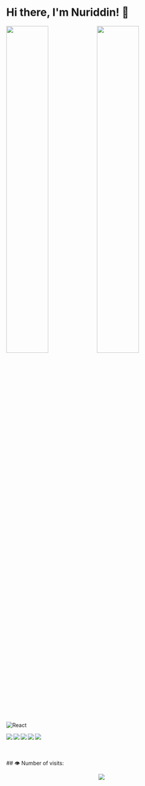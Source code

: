 # Hi there, I'm Nuriddin! 👋

<img align='left' width="47%" src="https://github-readme-stats.vercel.app/api?username=Nuriddin-775&show_icons=true&theme=tokyonight" />

<img align='left' width="47%" src="https://github-readme-stats.vercel.app/api/top-langs/?username=Nuriddin-775&layout=compact&show_icons=true&theme=tokyonight" />

![React](https://img.shields.io/badge/react-%2320232a.svg?style=for-the-badge&logo=react&logoColor=%2361DAFB)

<img align='left' src="https://img.shields.io/badge/html5-%23E34F26.svg?style=for-the-badge&logo=html5&logoColor=white" />
<img align='left' src="https://img.shields.io/badge/SASS-hotpink.svg?style=for-the-badge&logo=SASS&logoColor=white" />
<img align='left' src="https://img.shields.io/badge/javascript-%23323330.svg?style=for-the-badge&logo=javascript&logoColor=%23F7DF1E" />
<img align='left' src="https://img.shields.io/badge/typescript-%23007ACC.svg?style=for-the-badge&logo=typescript&logoColor=white" />
<img align='left' src="https://img.shields.io/badge/vite-%23646CFF.svg?style=for-the-badge&logo=vite&logoColor=white" />

<br/>
<br/>
<br/>
<br/>
## 👁️ Number of visits:   
<p align="center">
   <img src="https://profile-counter.glitch.me/{Nuriddin-775}/count.svg"/>
</p>
